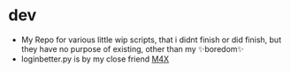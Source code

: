 # dev
* My Repo for various little wip scripts, that i didnt finish or did finish, but they have no purpose of existing, other than my ✨boredom✨
*  loginbetter.py is by my close friend [M4X](https://github.com/amnesia-m4x)
